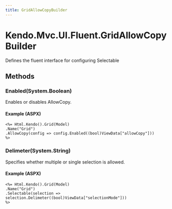 ```yaml
---
title: GridAllowCopyBuilder
---
```


# Kendo.Mvc.UI.Fluent.GridAllowCopyBuilder
Defines the fluent interface for configuring Selectable




## Methods


### Enabled(System.Boolean)
Enables or disables AllowCopy.




#### Example (ASPX)
    <%= Html.Kendo().Grid(Model)
    .Name("Grid")
    .AllowCopy(config => config.Enabled((bool)ViewData["allowCopy"]))
    %>


### Delimeter(System.String)
Specifies whether multiple or single selection is allowed.




#### Example (ASPX)
    <%= Html.Kendo().Grid(Model)
    .Name("Grid")
    .Selectable(selection => selection.Delimeter((bool)ViewData["selectionMode"]))
    %>



